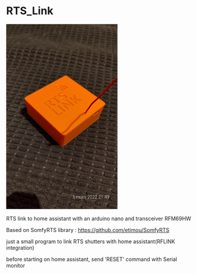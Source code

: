 # RTS_Link

<img src="https://github.com/firedream89/RTS_Link/blob/main/final.jpg" width="300" height="500">

RTS link to home assistant with an arduino nano and transceiver RFM69HW

Based on SomfyRTS library :
https://github.com/etimou/SomfyRTS

just a small program to link RTS shutters with home assistant(RFLINK integration)

before starting on home assistant, send 'RESET' command with Serial monitor
